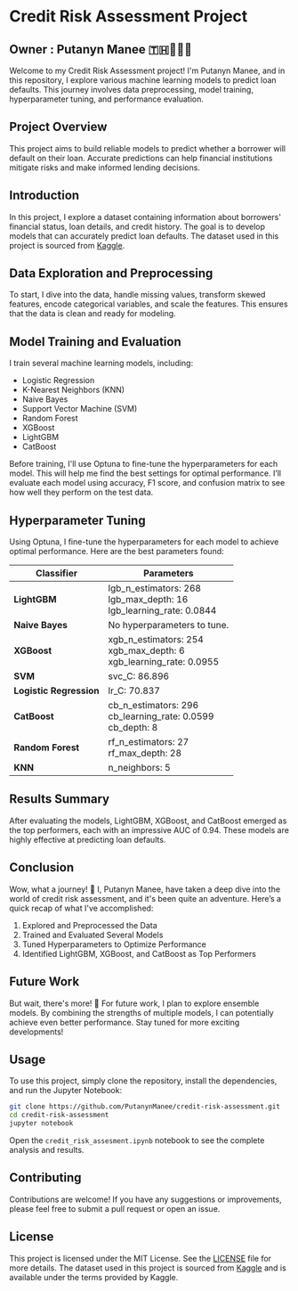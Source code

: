 # Credit Risk Assessment Project

## Owner : Putanyn Manee 🇹🇭🙇🏻‍♂️

Welcome to my Credit Risk Assessment project! I'm Putanyn Manee, and in this repository, I explore various machine learning models to predict loan defaults. This journey involves data preprocessing, model training, hyperparameter tuning, and performance evaluation.

## Project Overview

This project aims to build reliable models to predict whether a borrower will default on their loan. Accurate predictions can help financial institutions mitigate risks and make informed lending decisions.

## Introduction

In this project, I explore a dataset containing information about borrowers' financial status, loan details, and credit history. The goal is to develop models that can accurately predict loan defaults. The dataset used in this project is sourced from [Kaggle](https://www.kaggle.com/datasets/urvishvekariya/credit-risk-assessment).

## Data Exploration and Preprocessing

To start, I dive into the data, handle missing values, transform skewed features, encode categorical variables, and scale the features. This ensures that the data is clean and ready for modeling.

## Model Training and Evaluation

I train several machine learning models, including:
- Logistic Regression
- K-Nearest Neighbors (KNN)
- Naive Bayes
- Support Vector Machine (SVM)
- Random Forest
- XGBoost
- LightGBM
- CatBoost

Before training, I'll use Optuna to fine-tune the hyperparameters for each model. This will help me find the best settings for optimal performance. I’ll evaluate each model using accuracy, F1 score, and confusion matrix to see how well they perform on the test data.

## Hyperparameter Tuning

Using Optuna, I fine-tune the hyperparameters for each model to achieve optimal performance. Here are the best parameters found:

| Classifier           | Parameters                                                           |
|----------------------|----------------------------------------------------------------------|
| **LightGBM**         | lgb_n_estimators: 268<br>lgb_max_depth: 16<br>lgb_learning_rate: 0.0844 |
| **Naive Bayes**      | No hyperparameters to tune.                                          |
| **XGBoost**          | xgb_n_estimators: 254<br>xgb_max_depth: 6<br>xgb_learning_rate: 0.0955 |
| **SVM**              | svc_C: 86.896                                                        |
| **Logistic Regression** | lr_C: 70.837                                                      |
| **CatBoost**         | cb_n_estimators: 296<br>cb_learning_rate: 0.0599<br>cb_depth: 8      |
| **Random Forest**    | rf_n_estimators: 27<br>rf_max_depth: 28                              |
| **KNN**              | n_neighbors: 5                                                       |

## Results Summary

After evaluating the models, LightGBM, XGBoost, and CatBoost emerged as the top performers, each with an impressive AUC of 0.94. These models are highly effective at predicting loan defaults.

## Conclusion

Wow, what a journey! 🎉 I, Putanyn Manee, have taken a deep dive into the world of credit risk assessment, and it's been quite an adventure. Here’s a quick recap of what I've accomplished:

1. Explored and Preprocessed the Data
2. Trained and Evaluated Several Models
3. Tuned Hyperparameters to Optimize Performance
4. Identified LightGBM, XGBoost, and CatBoost as Top Performers

## Future Work

But wait, there's more! 🚀 For future work, I plan to explore ensemble models. By combining the strengths of multiple models, I can potentially achieve even better performance. Stay tuned for more exciting developments!


## Usage

To use this project, simply clone the repository, install the dependencies, and run the Jupyter Notebook:

```bash
git clone https://github.com/PutanynManee/credit-risk-assessment.git
cd credit-risk-assessment
jupyter notebook
```

Open the `credit_risk_assesment.ipynb` notebook to see the complete analysis and results.

## Contributing

Contributions are welcome! If you have any suggestions or improvements, please feel free to submit a pull request or open an issue.

## License

This project is licensed under the MIT License. See the [LICENSE](LICENSE) file for more details. The dataset used in this project is sourced from [Kaggle](https://www.kaggle.com/datasets/urvishvekariya/credit-risk-assessment) and is available under the terms provided by Kaggle.
```
